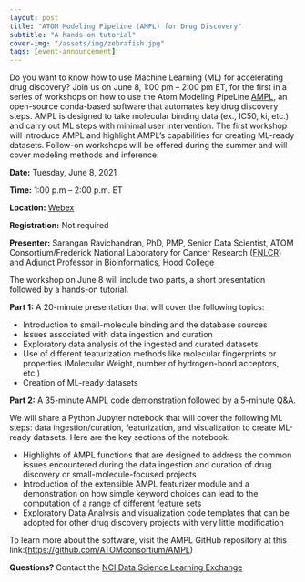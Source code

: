 ```yaml
---
layout: post
title: "ATOM Modeling Pipeline (AMPL) for Drug Discovery"
subtitle: "A hands-on tutorial"
cover-img: "/assets/img/zebrafish.jpg"
tags: [event-announcement]
---
```


Do you want to know how to use Machine Learning (ML) for accelerating drug discovery? Join us on June 8, 1:00 pm – 2:00 pm ET, for the first in a series of workshops on how to use the Atom Modeling PipeLine [AMPL](https://github.com/ATOMconsortium/AMPL), an open-source conda-based software that automates key drug discovery steps.  AMPL is designed to take molecular binding data (ex., IC50, ki, etc.) and carry out ML steps with minimal user intervention. The first workshop will introduce AMPL and highlight AMPL’s capabilities for creating ML-ready datasets. Follow-on workshops will be offered during the summer and will cover modeling methods and inference.


**Date:** Tuesday, June 8, 2021

**Time:** 1:00 p.m – 2:00 p.m. ET

**Location:** [Webex](https://cbiit.webex.com/cbiit/onstage/g.php?MTID=e48de54732116bf8fc1f281aae7d60bd2)

**Registration:** Not required

**Presenter:** Sarangan Ravichandran, PhD, PMP, Senior Data Scientist, ATOM Consortium/Frederick National Laboratory for Cancer Research 
 ([FNLCR](https://frederick.cancer.gov)) and Adjunct Professor in Bioinformatics, Hood College

The workshop on June 8 will include two parts, a short presentation followed by a hands-on tutorial. 

**Part 1:** A 20-minute presentation that will cover the following topics:

- Introduction to small-molecule binding and the database sources
- Issues associated with data ingestion and curation   
- Exploratory data analysis of the ingested and curated datasets 
- Use of different featurization methods like molecular fingerprints or properties (Molecular Weight, number of hydrogen-bond acceptors, etc.)
- Creation of ML-ready datasets  

**Part 2:** A 35-minute AMPL code demonstration followed by a 5-minute Q&A. 

We will share a Python Jupyter notebook that will cover the following ML steps: data ingestion/curation, featurization, and visualization to create ML-ready datasets. Here are the key sections of the notebook:  
- Highlights of AMPL functions that are designed to address the common issues encountered during the data ingestion and curation of drug discovery or small-molecule-focused
  projects
- Introduction of the extensible AMPL featurizer module and a demonstration on how simple keyword choices can lead to the computation of a range of different feature sets
- Exploratory Data Analysis and visualization code templates that can be adopted for other drug discovery projects with very little modification   

To learn more about the software, visit the AMPL GitHub repository at this link:(https://github.com/ATOMconsortium/AMPL) 

**Questions?** Contact the [NCI Data Science Learning Exchange](mailto:NCIDataScienceLearningExchange@mail.nih.gov)
